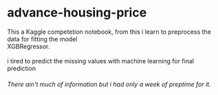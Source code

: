 # advance-housing-price
   This a Kaggle competetion notebook, from this i learn to preprocess the data for fitting the model  
   XGBRegressor.<br></br>
   i tired to predict the missing values with machine learning for final prediction
###### There ain't much of information but i had only a week of preptime for it.
